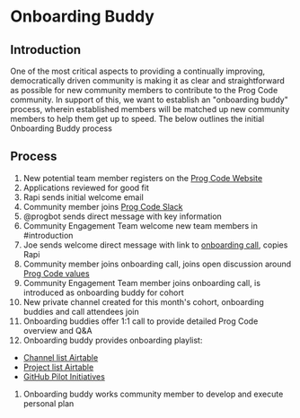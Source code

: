# Onboarding Buddy
## Introduction

One of the most critical aspects to providing a continually improving, democratically driven community is making it as clear and straightforward as possible for new community members to contribute to the Prog Code community. In support of this, we want to establish an "onboarding buddy" process, wherein established members will be matched up new community members to help them get up to speed. The below outlines the initial Onboarding Buddy process

## Process

1. New potential team member registers on the [Prog Code Website](https://www.progcode.co/)
1. Applications reviewed for good fit
1. Rapi sends initial welcome email
1. Community member joins [Prog Code Slack](progcode.slack.com/)
1. @progbot sends direct message with key information
1. Community Engagement Team welcome new team members in #introduction
1. Joe sends welcome direct message with link to [onboarding call](https://zoom.us/meeting/register/c07b1af895b269f3cde7dc3c8da9331e), copies Rapi
1. Community member joins onboarding call, joins open discussion around [Prog Code values](https://medium.com/@joepbreslin/grassroots-tech-8676739a5960)
1. Community Engagement Team member joins onboarding call, is introduced as onboarding buddy for cohort
1. New private channel created for this month's cohort, onboarding buddies and call attendees join
1. Onboarding buddies offer 1:1 call to provide detailed Prog Code overview and Q&A
1. Onboarding buddy provides onboarding playlist: 
* [Channel list Airtable](https://airtable.com/shruhGsBZDvAZ2YMm)
* [Project list Airtable](https://airtable.com/shrCBvIfOadeSVRt5)
* [GitHub Pilot Initiatives](https://github.com/ProgressiveCoders/functions/projects/1)
1. Onboarding buddy works community member to develop and execute personal plan